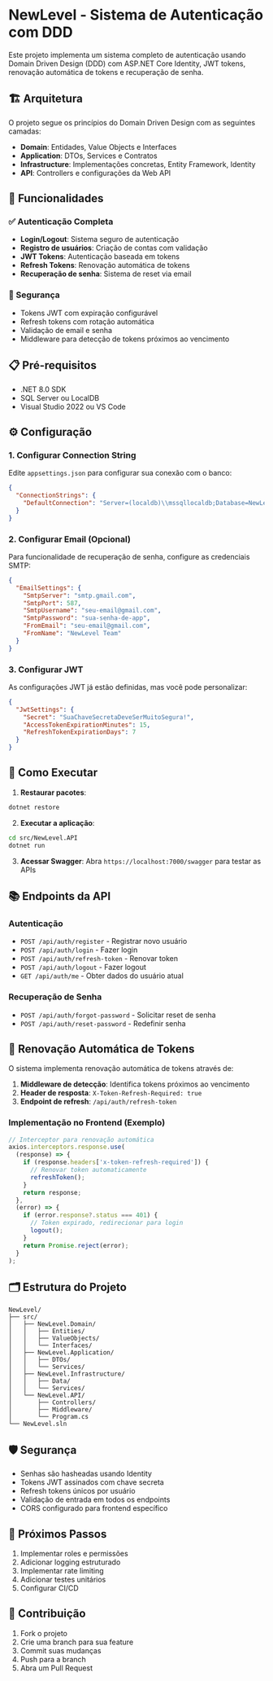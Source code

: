 # NewLevel - Sistema de Autenticação com DDD

Este projeto implementa um sistema completo de autenticação usando Domain Driven Design (DDD) com ASP.NET Core Identity, JWT tokens, renovação automática de tokens e recuperação de senha.

## 🏗️ Arquitetura

O projeto segue os princípios do Domain Driven Design com as seguintes camadas:

- **Domain**: Entidades, Value Objects e Interfaces
- **Application**: DTOs, Services e Contratos
- **Infrastructure**: Implementações concretas, Entity Framework, Identity
- **API**: Controllers e configurações da Web API

## 🚀 Funcionalidades

### ✅ Autenticação Completa
- **Login/Logout**: Sistema seguro de autenticação
- **Registro de usuários**: Criação de contas com validação
- **JWT Tokens**: Autenticação baseada em tokens
- **Refresh Tokens**: Renovação automática de tokens
- **Recuperação de senha**: Sistema de reset via email

### 🔐 Segurança
- Tokens JWT com expiração configurável
- Refresh tokens com rotação automática
- Validação de email e senha
- Middleware para detecção de tokens próximos ao vencimento

## 📋 Pré-requisitos

- .NET 8.0 SDK
- SQL Server ou LocalDB
- Visual Studio 2022 ou VS Code

## ⚙️ Configuração

### 1. Configurar Connection String
Edite `appsettings.json` para configurar sua conexão com o banco:

```json
{
  "ConnectionStrings": {
    "DefaultConnection": "Server=(localdb)\\mssqllocaldb;Database=NewLevelDb;Trusted_Connection=true;MultipleActiveResultSets=true"
  }
}
```

### 2. Configurar Email (Opcional)
Para funcionalidade de recuperação de senha, configure as credenciais SMTP:

```json
{
  "EmailSettings": {
    "SmtpServer": "smtp.gmail.com",
    "SmtpPort": 587,
    "SmtpUsername": "seu-email@gmail.com",
    "SmtpPassword": "sua-senha-de-app",
    "FromEmail": "seu-email@gmail.com",
    "FromName": "NewLevel Team"
  }
}
```

### 3. Configurar JWT
As configurações JWT já estão definidas, mas você pode personalizar:

```json
{
  "JwtSettings": {
    "Secret": "SuaChaveSecretaDeveSerMuitoSegura!",
    "AccessTokenExpirationMinutes": 15,
    "RefreshTokenExpirationDays": 7
  }
}
```

## 🚀 Como Executar

1. **Restaurar pacotes**:
```bash
dotnet restore
```

2. **Executar a aplicação**:
```bash
cd src/NewLevel.API
dotnet run
```

3. **Acessar Swagger**:
Abra `https://localhost:7000/swagger` para testar as APIs

## 📚 Endpoints da API

### Autenticação
- `POST /api/auth/register` - Registrar novo usuário
- `POST /api/auth/login` - Fazer login
- `POST /api/auth/refresh-token` - Renovar token
- `POST /api/auth/logout` - Fazer logout
- `GET /api/auth/me` - Obter dados do usuário atual

### Recuperação de Senha
- `POST /api/auth/forgot-password` - Solicitar reset de senha
- `POST /api/auth/reset-password` - Redefinir senha

## 🔄 Renovação Automática de Tokens

O sistema implementa renovação automática de tokens através de:

1. **Middleware de detecção**: Identifica tokens próximos ao vencimento
2. **Header de resposta**: `X-Token-Refresh-Required: true`
3. **Endpoint de refresh**: `/api/auth/refresh-token`

### Implementação no Frontend (Exemplo)

```javascript
// Interceptor para renovação automática
axios.interceptors.response.use(
  (response) => {
    if (response.headers['x-token-refresh-required']) {
      // Renovar token automaticamente
      refreshToken();
    }
    return response;
  },
  (error) => {
    if (error.response?.status === 401) {
      // Token expirado, redirecionar para login
      logout();
    }
    return Promise.reject(error);
  }
);
```

## 🗂️ Estrutura do Projeto

```
NewLevel/
├── src/
│   ├── NewLevel.Domain/
│   │   ├── Entities/
│   │   ├── ValueObjects/
│   │   └── Interfaces/
│   ├── NewLevel.Application/
│   │   ├── DTOs/
│   │   └── Services/
│   ├── NewLevel.Infrastructure/
│   │   ├── Data/
│   │   └── Services/
│   └── NewLevel.API/
│       ├── Controllers/
│       ├── Middleware/
│       └── Program.cs
└── NewLevel.sln
```

## 🛡️ Segurança

- Senhas são hasheadas usando Identity
- Tokens JWT assinados com chave secreta
- Refresh tokens únicos por usuário
- Validação de entrada em todos os endpoints
- CORS configurado para frontend específico

## 📝 Próximos Passos

1. Implementar roles e permissões
2. Adicionar logging estruturado
3. Implementar rate limiting
4. Adicionar testes unitários
5. Configurar CI/CD

## 🤝 Contribuição

1. Fork o projeto
2. Crie uma branch para sua feature
3. Commit suas mudanças
4. Push para a branch
5. Abra um Pull Request
